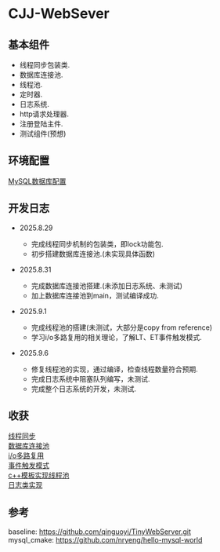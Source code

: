 # CJJ-WebSever

## 基本组件

- 线程同步包装类.
- 数据库连接池.
- 线程池.
- 定时器.
- 日志系统.
- http请求处理器.
- 注册登陆主件.
- 测试组件(预想)

## 环境配置

[MySQL数据库配置](https://github.com/cuijunjie18/my_notebook/blob/master/mysql)  

## 开发日志

- 2025.8.29
  - 完成线程同步机制的包装类，即lock功能包.
  - 初步搭建数据库连接池.(未实现具体函数)
  
- 2025.8.31
  - 完成数据库连接池搭建.(未添加日志系统、未测试)
  - 加上数据库连接池到main，测试编译成功.
  
- 2025.9.1
  - 完成线程池的搭建(未测试，大部分是copy from reference)
  - 学习i/o多路复用的相关理论，了解LT、ET事件触发模式.
  
- 2025.9.6
  - 修复线程池的实现，通过编译，检查线程数量符合预期.
  - 完成日志系统中阻塞队列编写，未测试.
  - 完成整个日志系统的开发，未测试.


## 收获

[线程同步](include/lock/readme.md)  
[数据库连接池](include/CGImysql/readme.md)  
[i/o多路复用](learning/Multiplexing/readme.md)  
[事件触发模式](learning/trigger_mode/readme.md)  
[c++模板实现线程池](include/threadpool/readme.md)  
[日志类实现](include/log/readme.md)  

## 参考

baseline: https://github.com/qinguoyi/TinyWebServer.git  
mysql_cmake: https://github.com/nryeng/hello-mysql-world